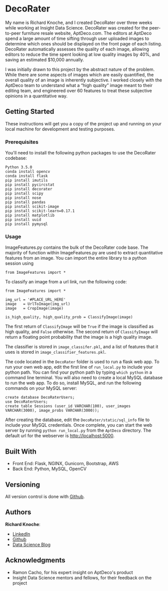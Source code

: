 # DecoRater

My name is Richard Knoche, and I created DecoRater over three weeks while working at Insight Data Science. DecoRater was created for the peer-to-peer furniture resale website, AptDeco.com. The editors at AptDeco spend a large amount of time sifting through user uploaded images to determine which ones should be displayed on the front page of each listing. DecoRater automatically assesses the quality of each image, allowing editors to reduce the time spent looking at low quality images by 40%, and saving an estimated $10,000 annually.

I was initially drawn to this project by the abstract nature of the problem. While there are some aspects of images which are easily quantified, the overall quality of an image is inherently subjective. I worked closely with the AptDeco team to understand what a “high quality” image meant to their editing team, and engineered over 60 features to treat these subjective opinions in a quantitative way.

## Getting Started

These instructions will get you a copy of the project up and running on your local machine for development and testing purposes. 

### Prerequisites

You'll need to install the following python packages to use the DecoRater codebase:

```
Python 3.5.0
conda install opencv
conda install flask
pip install imutils
pip install pycircstat
pip install decorater
pip install scipy
pip install nose
pip install pandas
pip install scikit-image
pip install scikit-learn=0.17.1
pip install matplotlib
pip install uuid
pip install pymysql
```

### Usage

ImageFeatures.py contains the bulk of the DecoRater code base.  The majority of function within ImageFeatures.py are used to extract quantitative features from an image.  You can import the entire library to a python session using

```
from ImageFeatures import *
```

To classify an image from a url link, run the following code:


```
from ImageFeatures import *

img_url = '#PLACE_URL_HERE'
image   = UrlToImage(img_url)
image   = CropImage(image)

is_high_quality, high_quality_prob = ClassifyImage(image)
```

The first return of `ClassifyImage` will be `True` if the image is classified as high quality, and `False` otherwise.  The second return of `ClassifyImage` will return a floating point probability that the image is a high quality image.

The classifier is stored in `image_classifer.pkl`, and a list of features that it uses is stored in `image_classifier_features.pkl`.  

The code located in the `DecoRater` folder is used to run a flask web app.  To run your own web app, edit the first line of `run_local.py` to include your python path.  You can find your python path by typing `which python` in a command line terminal.  You will also need to create a local MySQL database to run the web app.  To do so, install MySQL, and run the following commands on your MySQL server:

```
create database DecoRaterUsers;
use DecoRaterUsers;
create table Sessions (user_id VARCHAR(100), user_images VARCHAR(3000), image_probs VARCHAR(3000));
```
After creating the database, edit the `DecoRater/static/sql_info` file to include your MySQL credentials.  Once complete, you can start the web server by running `python run_local.py` from the `AptDeco` directory.  The default url for the webserver is [http://localhost:5000](http://localhost:5000).

## Built With

* Front End: Flask, NGINX, Gunicorn, Bootstrap, AWS
* Back End: Python, MySQL, OpenCV

## Versioning

All version control is done with [Github](https://github.com/Raknoche/AptDeco). 

## Authors

**Richard Knoche**:

* [LinkedIn](https://www.linkedin.com/in/richardknoche)
* [Github](https://github.com/raknoche)
* [Data Science Blog](http://www.dealingdata.net/)

## Acknowledgments

* Ramon Cacho, for his expert insight on AptDeco's product
* Insight Data Science mentors and fellows, for their feedback on the project